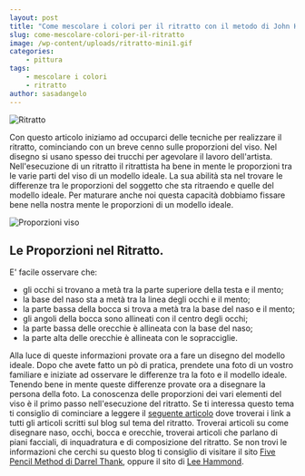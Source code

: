 ```yaml
---
layout: post
title: "Come mescolare i colori per il ritratto con il metodo di John Howard Sanden"
slug: come-mescolare-colori-per-il-ritratto
image: /wp-content/uploads/ritratto-mini1.gif
categories:
    - pittura
tags:
    - mescolare i colori
    - ritratto
author: sasadangelo
---
```


![Ritratto](https://www.disegnoepittura.it/wp-content/uploads/ritratto-mini1.gif "Ritratto")

Con questo articolo iniziamo ad occuparci delle tecniche per realizzare il ritratto, cominciando con un breve cenno sulle proporzioni del viso. Nel disegno si usano spesso dei trucchi per agevolare il lavoro dell'artista. Nell'esecuzione di un ritratto il ritrattista ha bene in mente le proporzioni tra le varie parti del viso di un modello ideale. La sua abilità sta nel trovare le differenze tra le proporzioni del soggetto che sta ritraendo e quelle del modello ideale. Per maturare anche noi questa capacità dobbiamo fissare bene nella nostra mente le proporzioni di un modello ideale.

![Proporzioni viso](https://www.disegnoepittura.it/wp-content/uploads/ritratto.gif "Proporzioni viso")

## Le Proporzioni nel Ritratto.

E' facile osservare che:

- gli occhi si trovano a metà tra la parte superiore della testa e il mento;
- la base del naso sta a metà tra la linea degli occhi e il mento;
- la parte bassa della bocca si trova a metà tra la base del naso e il mento;
- gli angoli della bocca sono allineati con il centro degli occhi;
- la parte bassa delle orecchie è allineata con la base del naso;
- la parte alta delle orecchie è allineata con le sopracciglie.

Alla luce di queste informazioni provate ora a fare un disegno del modello ideale. Dopo che avete fatto un pò di pratica, prendete una foto di un vostro familiare e iniziate ad osservare le differenze tra la foto e il modello ideale. Tenendo bene in mente queste differenze provate ora a disegnare la persona della foto. La conoscenza delle proporzioni dei vari elementi del viso è il primo passo nell'esecuzione del ritratto. Se ti interessa questo tema ti consiglio di cominciare a leggere il [seguente articolo](https://www.disegnoepittura.it/come-disegnare-un-volto/ "Come Disegnare un Volto") dove troverai i link a tutti gli articoli scritti sul blog sul tema del ritratto. Troverai articoli su come disegnare naso, occhi, bocca e orecchie, troverai articoli che parlano di piani facciali, di inquadratura e di composizione del ritratto. Se non trovi le informazioni che cerchi su questo blog ti consiglio di visitare il sito [Five Pencil Method di Darrel Thank](http://www.fivepencilmethod.com/ "Five Pencil Method - Darrel Thank"), oppure il sito di [Lee Hammond](http://www.leehammond.com/ "Lee Hammond").
